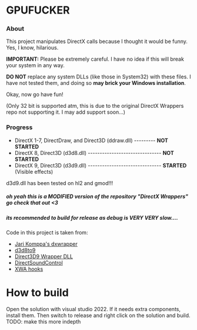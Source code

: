 # GPUFUCKER

### About

This project manipulates DirectX calls because I thought it would be funny. Yes, I know, hilarious.

**IMPORTANT:** Please be extremely careful. I have no idea if this will break your system in any way.

**DO NOT** replace any system DLLs (like those in System32) with these files. I have not tested them, and doing so **may brick your Windows installation**.

Okay, now go have fun!

(Only 32 bit is supported atm, this is due to the original DirectX Wrappers repo not supporting it. I may add support soon...)

### Progress

- DirectX 1-7, DirectDraw, and Direct3D (ddraw.dll) --------- **NOT STARTED**
- DirectX 8, Direct3D (d3d8.dll) ------------------------------- **NOT STARTED**
- DirectX 9, Direct3D (d3d9.dll) ------------------------------- **STARTED** (Visible effects)

d3d9.dll has been tested on hl2 and gmod!!!

##### oh yeah this is a *MODIFIED* version of the repository "DirectX Wrappers" go check that out <3
##### its recommended to build for release as debug is VERY VERY slow....

Code in this project is taken from:
- [Jari Komppa's dxwrapper](https://github.com/jarikomppa/dxwrapper)
- [d3d8to9](https://github.com/crosire/d3d8to9)
- [Direct3D9 Wrapper DLL](https://gist.github.com/shaunlebron/3854bf4eec5bec297907)
- [DirectSoundControl](https://github.com/nRaecheR/DirectSoundControl)
- [XWA hooks](https://github.com/JeremyAnsel/xwa_hooks/tree/master/DInputLogger)

# How to build
Open the solution with visual studio 2022.
If it needs extra components, install them.
Then switch to release and right click on the solution and build.
TODO: make this more indepth
